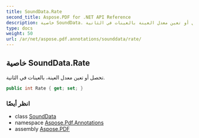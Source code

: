 ```yaml
---
title: SoundData.Rate
second_title: Aspose.PDF for .NET API Reference
description: خاصية SoundData. تحصل أو تعين معدل العينة بالعينات في الثانية
type: docs
weight: 50
url: /ar/net/aspose.pdf.annotations/sounddata/rate/
---
```

## خاصية SoundData.Rate

تحصل أو تعين معدل العينة، بالعينات في الثانية.

```csharp
public int Rate { get; set; }
```

### انظر أيضًا

* class [SoundData](../)
* namespace [Aspose.Pdf.Annotations](../../../aspose.pdf.annotations/)
* assembly [Aspose.PDF](../../../)